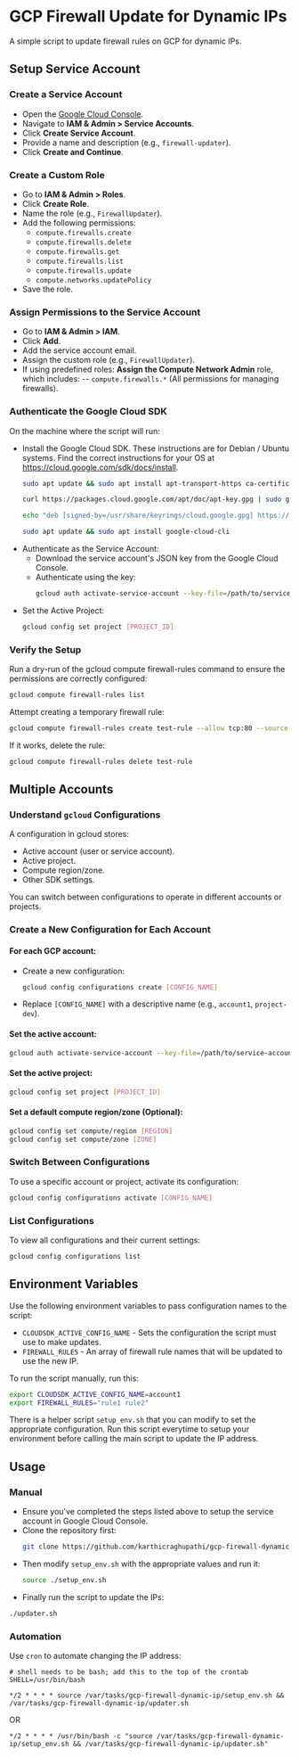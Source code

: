 # GCP Firewall Update for Dynamic IPs

A simple script to update firewall rules on GCP for dynamic IPs.

## Setup Service Account

### Create a Service Account

- Open the [Google Cloud Console](https://console.cloud.google.com/).
- Navigate to **IAM & Admin > Service Accounts**.
- Click **Create Service Account**.
- Provide a name and description (e.g., `firewall-updater`).
- Click **Create and Continue**.

### Create a Custom Role

- Go to **IAM & Admin > Roles**.
- Click **Create Role**.
- Name the role (e.g., `FirewallUpdater`).
- Add the following permissions:
  - `compute.firewalls.create`
  - `compute.firewalls.delete`
  - `compute.firewalls.get`
  - `compute.firewalls.list`
  - `compute.firewalls.update`
  - `compute.networks.updatePolicy`
- Save the role.

### Assign Permissions to the Service Account

- Go to **IAM & Admin > IAM**.
- Click **Add**.
- Add the service account email.
- Assign the custom role (e.g., `FirewallUpdater`).
- If using predefined roles: **Assign the Compute Network Admin** role, which includes:
-- `compute.firewalls.*` (All permissions for managing firewalls).

### Authenticate the Google Cloud SDK

On the machine where the script will run:

- Install the Google Cloud SDK. These instructions are for Debian / Ubuntu systems. Find the correct instructions for your OS at https://cloud.google.com/sdk/docs/install.
  ```bash
  sudo apt update && sudo apt install apt-transport-https ca-certificates gnupg curl

  curl https://packages.cloud.google.com/apt/doc/apt-key.gpg | sudo gpg --dearmor -o /usr/share/keyrings/cloud.google.gpg

  echo "deb [signed-by=/usr/share/keyrings/cloud.google.gpg] https://packages.cloud.google.com/apt cloud-sdk main" | sudo tee -a /etc/apt/sources.list.d/google-cloud-sdk.list

  sudo apt update && sudo apt install google-cloud-cli
  ```
- Authenticate as the Service Account:
  - Download the service account's JSON key from the Google Cloud Console.
  - Authenticate using the key:
    ```bash
    gcloud auth activate-service-account --key-file=/path/to/service-account-key.json
    ```
- Set the Active Project:
  ```bash
  gcloud config set project [PROJECT_ID]
  ```

### Verify the Setup

Run a dry-run of the gcloud compute firewall-rules command to ensure the permissions are correctly configured:

```bash
gcloud compute firewall-rules list
```

Attempt creating a temporary firewall rule:

```bash
gcloud compute firewall-rules create test-rule --allow tcp:80 --source-ranges="1.2.3.4" --network default
```

If it works, delete the rule:

```bash
gcloud compute firewall-rules delete test-rule
```

## Multiple Accounts

### Understand `gcloud` Configurations

A configuration in gcloud stores:
- Active account (user or service account).
- Active project.
- Compute region/zone.
- Other SDK settings.

You can switch between configurations to operate in different accounts or projects.

### Create a New Configuration for Each Account

#### For each GCP account:

- Create a new configuration:
  ```bash
  gcloud config configurations create [CONFIG_NAME]
  ```
- Replace `[CONFIG_NAME]` with a descriptive name (e.g., `account1`, `project-dev`).

#### Set the active account:

```bash
gcloud auth activate-service-account --key-file=/path/to/service-account-key.json
```

#### Set the active project:

```bash
gcloud config set project [PROJECT_ID]
```

#### Set a default compute region/zone (Optional):

```bash
gcloud config set compute/region [REGION]
gcloud config set compute/zone [ZONE]
```

### Switch Between Configurations

To use a specific account or project, activate its configuration:

```bash
gcloud config configurations activate [CONFIG_NAME]
```

### List Configurations

To view all configurations and their current settings:

```bash
gcloud config configurations list
```

## Environment Variables

Use the following environment variables to pass configuration names to the script:

- `CLOUDSDK_ACTIVE_CONFIG_NAME` - Sets the configuration the script must use to make updates.
- `FIREWALL_RULES` - An array of firewall rule names that will be updated to use the new IP.

To run the script manually, run this:

```bash
export CLOUDSDK_ACTIVE_CONFIG_NAME=account1
export FIREWALL_RULES="rule1 rule2"
```

There is a helper script `setup_env.sh` that you can modify to set the appropriate configuration. Run this script everytime to setup your environment before calling the main script to update the IP address.

## Usage

### Manual

- Ensure you've completed the steps listed above to setup the service account in Google Cloud Console.
- Clone the repository first:
  ```bash
  git clone https://github.com/karthicraghupathi/gcp-firewall-dynamic-ip.git /var/tasks
  ```
- Then modify `setup_env.sh` with the appropriate values and run it:
  ```bash
  source ./setup_env.sh
  ```
- Finally run the script to update the IPs:
```bash
./updater.sh
```

### Automation

Use `cron` to automate changing the IP address:

```
# shell needs to be bash; add this to the top of the crontab
SHELL=/usr/bin/bash

*/2 * * * * source /var/tasks/gcp-firewall-dynamic-ip/setup_env.sh && /var/tasks/gcp-firewall-dynamic-ip/updater.sh
```

OR

```
*/2 * * * * /usr/bin/bash -c "source /var/tasks/gcp-firewall-dynamic-ip/setup_env.sh && /var/tasks/gcp-firewall-dynamic-ip/updater.sh"
```
